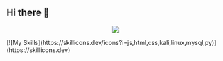 ## Hi there 👋
<p align="center">
  <img src="https://readme-typing-svg.herokuapp.com?color=0d8eceF&size=30&center=true&vCenter=true&width=550&height=70&lines=Hey+There,+I'm+Jaydeep;I+Love+C+Programming;An+Open+Source+Enthusiast;Full+Stack+Web+Developer;Loves+To+Build+Projects;A+Problem+Solver;">
</p>
[![My Skills](https://skillicons.dev/icons?i=js,html,css,kali,linux,mysql,py)](https://skillicons.dev)
         

        
